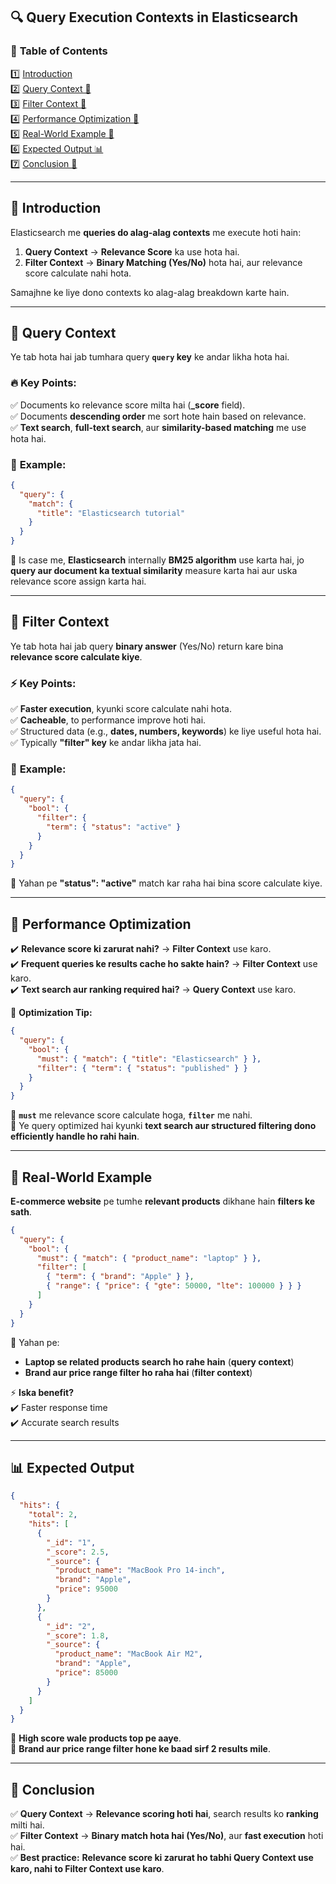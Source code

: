 ## 🔍 Query Execution Contexts in Elasticsearch  

### 📌 **Table of Contents**  
1️⃣ [Introduction](#introduction)  
2️⃣ [Query Context 🔎](#query-context-)  
3️⃣ [Filter Context 🚦](#filter-context-)  
4️⃣ [Performance Optimization 🚀](#performance-optimization-)  
5️⃣ [Real-World Example 🏢](#real-world-example-)  
6️⃣ [Expected Output 📊](#expected-output-)  
7️⃣ [Conclusion 🎯](#conclusion-)  

---

## 📌 **Introduction**  
Elasticsearch me **queries do alag-alag contexts** me execute hoti hain:  
1. **Query Context** → **Relevance Score** ka use hota hai.  
2. **Filter Context** → **Binary Matching (Yes/No)** hota hai, aur relevance score calculate nahi hota.  

Samajhne ke liye dono contexts ko alag-alag breakdown karte hain.  

---

## 🔎 **Query Context**  
Ye tab hota hai jab tumhara query **`query` key** ke andar likha hota hai.  

### 🔥 **Key Points:**  
✅ Documents ko relevance score milta hai (**_score** field).  
✅ Documents **descending order** me sort hote hain based on relevance.  
✅ **Text search**, **full-text search**, aur **similarity-based matching** me use hota hai.  

### 📝 **Example:**  
```json
{
  "query": {
    "match": {
      "title": "Elasticsearch tutorial"
    }
  }
}
```
🔹 Is case me, **Elasticsearch** internally **BM25 algorithm** use karta hai, jo **query aur document ka textual similarity** measure karta hai aur uska relevance score assign karta hai.  

---

## 🚦 **Filter Context**  
Ye tab hota hai jab query **binary answer** (Yes/No) return kare bina **relevance score calculate kiye**.  

### ⚡ **Key Points:**  
✅ **Faster execution**, kyunki score calculate nahi hota.  
✅ **Cacheable**, to performance improve hoti hai.  
✅ Structured data (e.g., **dates, numbers, keywords**) ke liye useful hota hai.  
✅ Typically **"filter" key** ke andar likha jata hai.  

### 📝 **Example:**  
```json
{
  "query": {
    "bool": {
      "filter": {
        "term": { "status": "active" }
      }
    }
  }
}
```
🔹 Yahan pe **"status": "active"** match kar raha hai bina score calculate kiye.  

---

## 🚀 **Performance Optimization**  
✔️ **Relevance score ki zarurat nahi?** → **Filter Context** use karo.  
✔️ **Frequent queries ke results cache ho sakte hain?** → **Filter Context** use karo.  
✔️ **Text search aur ranking required hai?** → **Query Context** use karo.  

📌 **Optimization Tip:**  
```json
{
  "query": {
    "bool": {
      "must": { "match": { "title": "Elasticsearch" } }, 
      "filter": { "term": { "status": "published" } }
    }
  }
}
```
🔹 **`must`** me relevance score calculate hoga, **`filter`** me nahi.  
🔹 Ye query optimized hai kyunki **text search aur structured filtering dono efficiently handle ho rahi hain**.  

---

## 🏢 **Real-World Example**  
**E-commerce website** pe tumhe **relevant products** dikhane hain **filters ke sath**.  

```json
{
  "query": {
    "bool": {
      "must": { "match": { "product_name": "laptop" } },
      "filter": [
        { "term": { "brand": "Apple" } },
        { "range": { "price": { "gte": 50000, "lte": 100000 } } }
      ]
    }
  }
}
```
🔹 Yahan pe:  
- **Laptop se related products search ho rahe hain** (**query context**)  
- **Brand aur price range filter ho raha hai** (**filter context**)  

⚡ **Iska benefit?**  
✔️ Faster response time  
✔️ Accurate search results  

---

## 📊 **Expected Output**  
```json
{
  "hits": {
    "total": 2,
    "hits": [
      {
        "_id": "1",
        "_score": 2.5,
        "_source": {
          "product_name": "MacBook Pro 14-inch",
          "brand": "Apple",
          "price": 95000
        }
      },
      {
        "_id": "2",
        "_score": 1.8,
        "_source": {
          "product_name": "MacBook Air M2",
          "brand": "Apple",
          "price": 85000
        }
      }
    ]
  }
}
```
🔹 **High score wale products top pe aaye**.  
🔹 **Brand aur price range filter hone ke baad sirf 2 results mile**.  

---

## 🎯 **Conclusion**  
✅ **Query Context** → **Relevance scoring hoti hai**, search results ko **ranking** milti hai.  
✅ **Filter Context** → **Binary match hota hai (Yes/No)**, aur **fast execution** hoti hai.  
✅ **Best practice:** **Relevance score ki zarurat ho tabhi Query Context use karo, nahi to Filter Context use karo**.  

